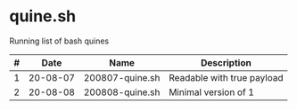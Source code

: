 # quine.sh

Running list of bash quines

|  #  |   Date   |      Name       |        Description         | 
| --- | -------- | --------------- | -------------------------- |
|  1  | 20-08-07 | 200807-quine.sh | Readable with true payload |
|  2  | 20-08-08 | 200808-quine.sh | Minimal version of 1       |
